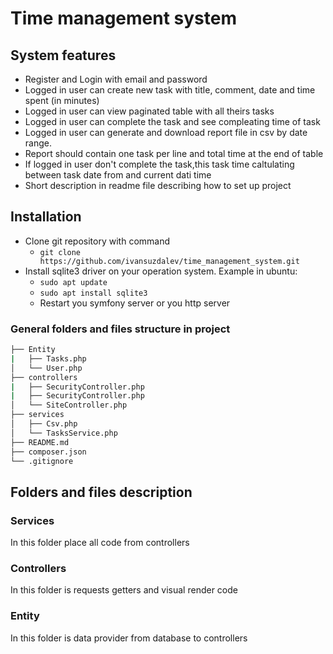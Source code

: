 # Time management system

## System features
* Register and Login with email and password
* Logged in user can create new task with title, comment, date and time spent (in
minutes)
* Logged in user can view paginated table with all theirs tasks
* Logged in user can complete the task and see compleating time of task
* Logged in user can generate and download report file in csv by
date range.
* Report should contain one task per line and total time at the end of table
* If logged in user don't complete the task,this task time caltulating between task date from and current dati time
* Short description in readme file describing how to set up project

## Installation
* Clone git repository with command 
  * ```git clone https://github.com/ivansuzdalev/time_management_system.git ```
* Install sqlite3 driver on your operation system. Example in ubuntu: 
  * ```sudo apt update```  
  * ```sudo apt install sqlite3```
  * Restart you symfony server or you http server


### General folders and files structure in project

```bash
├── Entity
|   ├── Tasks.php
│   └── User.php
├── controllers
|   ├── SecurityController.php
|   ├── SecurityController.php
│   └── SiteController.php
├── services
│   ├── Csv.php
│   └── TasksService.php
├── README.md
├── composer.json
└── .gitignore
```

## Folders and files description

### Services
In this folder place all code from controllers

### Controllers
In this folder is requests getters and visual render code

### Entity
In this folder is data provider from database to controllers
